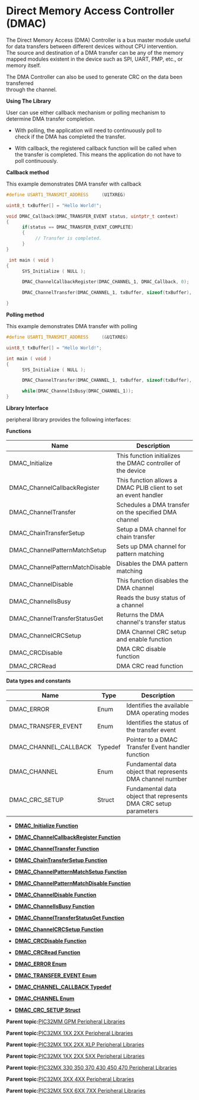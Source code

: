 # Direct Memory Access Controller \(DMAC\)

The Direct Memory Access \(DMA\) Controller is a bus master module useful<br />for data transfers between different devices without CPU intervention.<br />The source and destination of a DMA transfer can be any of the memory<br />mapped modules existent in the device such as SPI, UART, PMP, etc., or<br />memory itself.

The DMA Controller can also be used to generate CRC on the data been transferred<br />through the channel.

**Using The Library**

User can use either callback mechanism or polling mechanism to<br />determine DMA transfer completion.

-   With polling, the application will need to continuously poll to<br />check if the DMA has completed the transfer.

-   With callback, the registered callback function will be called when<br />the transfer is completed. This means the application do not have to<br />poll continuously.


**Callback method**

This example demonstrates DMA transfer with callback

```c
#define USART1_TRANSMIT_ADDRESS     (U1TXREG)

uint8_t txBuffer[] = "Hello World!";

void DMAC_Callback(DMAC_TRANSFER_EVENT status, uintptr_t context)
{
      if(status == DMAC_TRANSFER_EVENT_COMPLETE)
      {
           // Transfer is completed.
      }
}

 int main ( void )
{
      SYS_Initialize ( NULL );

      DMAC_ChannelCallbackRegister(DMAC_CHANNEL_1, DMAC_Callback, 0);

      DMAC_ChannelTransfer(DMAC_CHANNEL_1, txBuffer, sizeof(txBuffer), (const void *)USART1_TRANSMIT_ADDRESS, 1, 1);

}
```

**Polling method**

This example demonstrates DMA transfer with polling

```c
#define USART1_TRANSMIT_ADDRESS     (&U1TXREG)

uint8_t txBuffer[] = "Hello World!";

int main ( void )
{
      SYS_Initialize ( NULL );

      DMAC_ChannelTransfer(DMAC_CHANNEL_1, txBuffer, sizeof(txBuffer), (const void *)USART1_TRANSMIT_ADDRESS, 1, 1);

      while(DMAC_ChannelIsBusy(DMAC_CHANNEL_1));
}

```

**Library Interface**

peripheral library provides the following interfaces:

**Functions**

|Name|Description|
|----|-----------|
|DMAC\_Initialize|This function initializes the DMAC controller of the device|
|DMAC\_ChannelCallbackRegister|This function allows a DMAC PLIB client to set an event handler|
|DMAC\_ChannelTransfer|Schedules a DMA transfer on the specified DMA channel|
|DMAC\_ChainTransferSetup|Setup a DMA channel for chain transfer|
|DMAC\_ChannelPatternMatchSetup|Sets up DMA channel for pattern matching|
|DMAC\_ChannelPatternMatchDisable|Disables the DMA pattern matching|
|DMAC\_ChannelDisable|This function disables the DMA channel|
|DMAC\_ChannelIsBusy|Reads the busy status of a channel|
|DMAC\_ChannelTransferStatusGet|Returns the DMA channel's transfer status|
|DMAC\_ChannelCRCSetup|DMA Channel CRC setup and enable function|
|DMAC\_CRCDisable|DMA CRC disable function|
|DMAC\_CRCRead|DMA CRC read function|

**Data types and constants**

|Name|Type|Description|
|----|----|-----------|
|DMAC\_ERROR|Enum|Identifies the available DMA operating modes|
|DMAC\_TRANSFER\_EVENT|Enum|Identifies the status of the transfer event|
|DMAC\_CHANNEL\_CALLBACK|Typedef|Pointer to a DMAC Transfer Event handler function|
|DMAC\_CHANNEL|Enum|Fundamental data object that represents DMA channel number|
|DMAC\_CRC\_SETUP|Struct|Fundamental data object that represents DMA CRC setup parameters|

-   **[DMAC\_Initialize Function](GUID-261C3DF5-FFB1-4D76-ADE9-988D89181C61.md)**  

-   **[DMAC\_ChannelCallbackRegister Function](GUID-B8FE6AE4-1D21-477A-8FD9-9BBA33A206DD.md)**  

-   **[DMAC\_ChannelTransfer Function](GUID-71621AC1-CB46-452A-8965-216A515ED112.md)**  

-   **[DMAC\_ChainTransferSetup Function](GUID-AE51A717-BFB3-4A95-BDD6-00DF31CBB937.md)**  

-   **[DMAC\_ChannelPatternMatchSetup Function](GUID-53115E4D-A429-4569-906B-450D7F54B88F.md)**  

-   **[DMAC\_ChannelPatternMatchDisable Function](GUID-A4422449-56EC-41BF-9EDD-B72193F4D760.md)**  

-   **[DMAC\_ChannelDisable Function](GUID-3C8B2338-A727-46C9-8744-D728FB0445DE.md)**  

-   **[DMAC\_ChannelIsBusy Function](GUID-B4F0F7E0-C06D-4D7F-B02C-F47668838D69.md)**  

-   **[DMAC\_ChannelTransferStatusGet Function](GUID-93C9D41B-6D98-4BC3-BC86-6AE322522217.md)**  

-   **[DMAC\_ChannelCRCSetup Function](GUID-FAD480EF-D06B-473F-B0FF-2C27848F7375.md)**  

-   **[DMAC\_CRCDisable Function](GUID-B93122B1-ACB0-4FB7-8ECB-F2F40BBB4944.md)**  

-   **[DMAC\_CRCRead Function](GUID-58F71908-4E17-4EBB-9563-E6DB645AF40F.md)**  

-   **[DMAC\_ERROR Enum](GUID-F91C579F-0B1E-4113-9CF4-94425DB78033.md)**  

-   **[DMAC\_TRANSFER\_EVENT Enum](GUID-1A98AC4A-1DA4-47B7-B03B-1ADFFCC4A100.md)**  

-   **[DMAC\_CHANNEL\_CALLBACK Typedef](GUID-061BC54B-9778-4314-9CED-D43DBD08E2DC.md)**  

-   **[DMAC\_CHANNEL Enum](GUID-2B331DE2-07FE-4B0E-AB37-AA73198F6CA2.md)**  

-   **[DMAC\_CRC\_SETUP Struct](GUID-C618105D-F468-4BA6-B959-95EC12FE73FE.md)**  


**Parent topic:**[PIC32MM GPM Peripheral Libraries](GUID-CB22E113-2DFF-40FB-BA9B-BFA1C8003FEC.md)

**Parent topic:**[PIC32MX 1XX 2XX Peripheral Libraries](GUID-DD9F92A3-1B1F-4068-A4CC-C71672A1BF54.md)

**Parent topic:**[PIC32MX 1XX 2XX XLP Peripheral Libraries](GUID-8819552A-CB58-4DAC-BE25-EC305892232E.md)

**Parent topic:**[PIC32MX 1XX 2XX 5XX Peripheral Libraries](GUID-232A3DC0-B096-45AA-9430-33A2C9BA694A.md)

**Parent topic:**[PIC32MX 330 350 370 430 450 470 Peripheral Libraries](GUID-4F5C226F-136E-4C6B-8A7F-0DF12557C7F8.md)

**Parent topic:**[PIC32MX 3XX 4XX Peripheral Libraries](GUID-2C79235F-A27F-4622-BBDA-943C35FD7940.md)

**Parent topic:**[PIC32MX 5XX 6XX 7XX Peripheral Libraries](GUID-91DC3697-58A9-4E5B-95DE-F4B08BA9C8DD.md)

